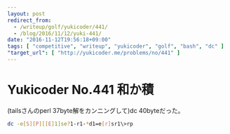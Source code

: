 ```yaml
---
layout: post
redirect_from:
  - /writeup/golf/yukicoder/441/
  - /blog/2016/11/12/yuki-441/
date: "2016-11-12T19:56:18+09:00"
tags: [ "competitive", "writeup", "yukicoder", "golf", "bash", "dc" ]
"target_url": [ "http://yukicoder.me/problems/no/441" ]
---
```


# Yukicoder No.441 和か積

(tailsさんのperl $37$byte解をカンニングして)dc $40$byteだった。

``` sh
dc -e[S][P][[E]1]se?1-r1-*d1=e[r]sr1\>rp
```

